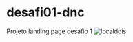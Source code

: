 # desafi01-dnc
Projeto landing page desafio 1
![localdois](https://github.com/Isabellacostagonzalez/desafi01-dnc/assets/159203446/54841c1b-e1de-4b23-bdb0-a70a01b49028)
